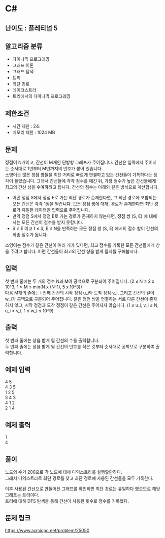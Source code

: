 # C#

## 난이도 : 플레티넘 5

## 알고리즘 분류
  - 다이나믹 프로그래밍
  - 그래프 이론
  - 그래프 탐색
  - 트리
  - 최단 경로
  - 데이크스트라
  - 트리에서의 다이나믹 프로그래밍

## 제한조건
  - 시간 제한 : 2초
  - 메모리 제한 : 1024 MB

## 문제
정점이 N개이고, 간선이 M개인 단방향 그래프가 주어집니다. 간선은 입력에서 주어지는 순서대로 1번부터 M번까지의 번호가 붙어 있습니다.<br/>
소영이는 많은 정점 쌍들을 최단 거리로 빠르게 연결하고 있는 간선들이 기특하다는 생각이 들었습니다. 그래서 간선들에 각각 점수를 매긴 뒤, 가장 점수가 높은 간선들에게 최고의 간선 상을 수여하려고 합니다. 간선의 점수는 아래와 같은 방식으로 계산합니다.<br/>

  - 어떤 정점 S에서 정점 E로 가는 최단 경로가 존재한다면, 그 최단 경로에 포함되는 모든 간선은 각각 1점을 얻습니다. 모든 정점 쌍에 대해, 경로가 존재한다면 최단 경로가 유일한 데이터만 입력으로 주어집니다.
  - 만약 정점 S에서 정점 E로 가는 경로가 존재하지 않는다면, 정점 쌍 (S, E) 에 대해서는 모든 간선이 점수를 받지 못합니다.
  - S ≠ E 이고 1 ≤ S, E ≤ N을 만족하는 모든 정점 쌍 (S, E) 에서의 점수 합이 간선의 최종 점수가 됩니다.

소영이는 점수가 같은 간선이 여러 개가 있다면, 최고 점수를 기록한 모든 간선들에게 상을 주려고 합니다. 어떤 간선들이 최고의 간선 상을 받게 될지를 구해봅시다.<br/>


## 입력
첫 번째 줄에는 두 개의 정수 N과 M이 공백으로 구분되어 주어집니다. (2 ≤ N ≤ 2 x 10^3, 1 ≤ M ≤ min(N x (N-1), 5 x 10^3))<br/>
다음 M개의 줄에는 i 번째 간선의 시작 정점 u_i와 도착 정점 v_i, 그리고 간선의 길이 w_i가 공백으로 구분되어 주어집니다. 같은 정점 쌍을 연결하는 서로 다른 간선이 존재하지 않고, 시작 정점과 도착 정점이 같은 간선은 주어지지 않습니다. (1 ≤ u_i, v_i ≤ N, u_i ≠ v_i, 1 ≤ w_i ≤ 10^9)<br/>


## 출력
첫 번째 줄에는 상을 받게 될 간선의 수를 출력합니다.<br/>
두 번째 줄에는 상을 받게 될 간선의 번호를 작은 것부터 순서대로 공백으로 구분하여 출력합니다.<br/>


## 예제 입력
4 5<br/>
4 3 5<br/>
1 2 5<br/>
3 4 3<br/>
4 1 2<br/>
2 1 4<br/>


## 예제 출력
1<br/>
4<br/>


## 풀이
노드의 수가 200으로 각 노드에 대해 다익스트라를 실행할만하다.<br/>
그래서 다익스트라로 최단 경로를 찾고 최단 경로에 사용된 간선들을 모두 기록한다.<br/>


이후 사용된 간선으로 만들어진 그래프를 확인하면 최단 경로는 유일하다 했으므로 해당 그래프는 트리이다.<br/>
트리에 대해 DFS 탐색을 통해 간선이 사용된 횟수로 점수를 기록했다.<br/>


## 문제 링크
https://www.acmicpc.net/problem/25050